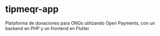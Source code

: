 # tipmeqr-app
Plataforma de donaciones para ONGs utilizando Open Payments, con un backend en PHP y un frontend en Flutter
